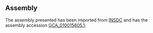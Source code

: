 
Assembly
--------

The assembly presented has been imported from 
[INSDC](http://www.insdc.org) and has the assembly accession
[GCA\_010015605.1](http://www.ebi.ac.uk/ena/data/view/GCA_010015605.1).

